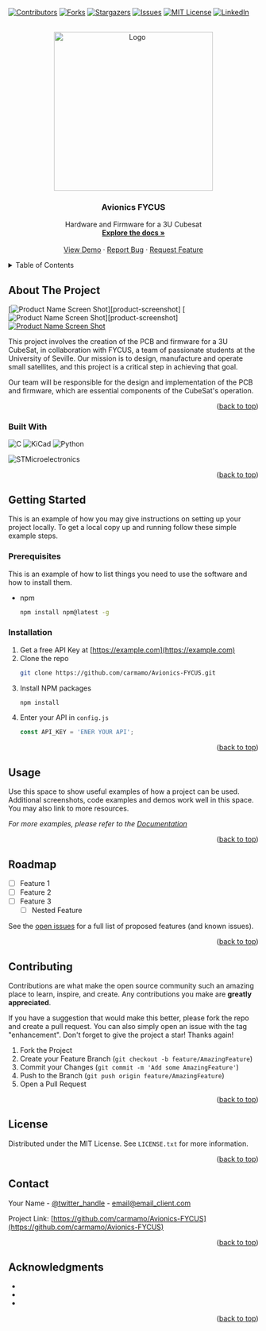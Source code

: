 <!-- Improved compatibility of back to top link: See: https://github.com/othneildrew/Best-README-Template/pull/73 -->
<a name="readme-top"></a>
<!--
*** Thanks for checking out the Best-README-Template. If you have a suggestion
*** that would make this better, please fork the repo and create a pull request
*** or simply open an issue with the tag "enhancement".
*** Don't forget to give the project a star!
*** Thanks again! Now go create something AMAZING! :D
-->



<!-- PROJECT SHIELDS -->
<!--
*** I'm using markdown "reference style" links for readability.
*** Reference links are enclosed in brackets [ ] instead of parentheses ( ).
*** See the bottom of this document for the declaration of the reference variables
*** for contributors-url, forks-url, etc. This is an optional, concise syntax you may use.
*** https://www.markdownguide.org/basic-syntax/#reference-style-links
-->
[![Contributors][contributors-shield]][contributors-url]
[![Forks][forks-shield]][forks-url]
[![Stargazers][stars-shield]][stars-url]
[![Issues][issues-shield]][issues-url]
[![MIT License][license-shield]][license-url]
[![LinkedIn][linkedin-shield]][linkedin-url]



<!-- PROJECT LOGO -->
<br />
<div align="center">
  <a href="https://github.com/carmamo/Avionics-FYCUS/">
    <img src="images/logo.png" alt="Logo" width="320" height="320">
  </a>

<h3 align="center">Avionics FYCUS</h3>

  <p align="center">
    Hardware and Firmware for a 3U Cubesat
    <br />
    <a href="https://github.com/carmamo/Avionics-FYCUS"><strong>Explore the docs »</strong></a>
    <br />
    <br />
    <a href="https://github.com/carmamo/Avionics-FYCUS">View Demo</a>
    ·
    <a href="https://github.com/carmamo/Avionics-FYCUS/issues">Report Bug</a>
    ·
    <a href="https://github.com/carmamo/Avionics-FYCUS/issues">Request Feature</a>
  </p>
</div>



<!-- TABLE OF CONTENTS -->
<details>
  <summary>Table of Contents</summary>
  <ol>
    <li>
      <a href="#about-the-project">About The Project</a>
      <ul>
        <li><a href="#built-with">Built With</a></li>
      </ul>
    </li>
    <li>
      <a href="#getting-started">Getting Started</a>
      <ul>
        <li><a href="#prerequisites">Prerequisites</a></li>
        <li><a href="#installation">Installation</a></li>
      </ul>
    </li>
    <li><a href="#usage">Usage</a></li>
    <li><a href="#roadmap">Roadmap</a></li>
    <li><a href="#contributing">Contributing</a></li>
    <li><a href="#license">License</a></li>
    <li><a href="#contact">Contact</a></li>
    <li><a href="#acknowledgments">Acknowledgments</a></li>
  </ol>
</details>



<!-- ABOUT THE PROJECT -->
## About The Project

[![Product Name Screen Shot][product-screenshot-front]][product-screenshot]
[![Product Name Screen Shot][product-screenshot-back]][product-screenshot]
[![Product Name Screen Shot][gui-screenshot]][gui-screenshot]

This project involves the creation of the PCB and firmware for a 3U CubeSat, in collaboration with FYCUS, a team of passionate students at the University of Seville. Our mission is to design, manufacture and operate small satellites, and this project is a critical step in achieving that goal.

Our team will be responsible for the design and implementation of the PCB and firmware, which are essential components of the CubeSat's operation.

<p align="right">(<a href="#readme-top">back to top</a>)</p>



### Built With

![C](https://img.shields.io/badge/C-00599C?style=for-the-badge&logo=c&logoColor=white)
![KiCad](https://img.shields.io/static/v1?style=for-the-badge&message=KiCad&color=314CB0&logo=KiCad&logoColor=FFFFFF&label=)
![Python](https://img.shields.io/badge/Python-00599C?style=for-the-badge&logo=python&logoColor=white)

![STMicroelectronics](https://img.shields.io/static/v1?style=for-the-badge&message=STMicroelectronics&color=03234B&logo=STMicroelectronics&logoColor=FFFFFF&label=)

<p align="right">(<a href="#readme-top">back to top</a>)</p>



<!-- GETTING STARTED -->
## Getting Started

This is an example of how you may give instructions on setting up your project locally.
To get a local copy up and running follow these simple example steps.

### Prerequisites

This is an example of how to list things you need to use the software and how to install them.
* npm
  ```sh
  npm install npm@latest -g
  ```

### Installation

1. Get a free API Key at [https://example.com](https://example.com)
2. Clone the repo
   ```sh
   git clone https://github.com/carmamo/Avionics-FYCUS.git
   ```
3. Install NPM packages
   ```sh
   npm install
   ```
4. Enter your API in `config.js`
   ```js
   const API_KEY = 'ENER YOUR API';
   ```

<p align="right">(<a href="#readme-top">back to top</a>)</p>



<!-- USAGE EXAMPLES -->
## Usage

Use this space to show useful examples of how a project can be used. Additional screenshots, code examples and demos work well in this space. You may also link to more resources.

_For more examples, please refer to the [Documentation](https://example.com)_

<p align="right">(<a href="#readme-top">back to top</a>)</p>



<!-- ROADMAP -->
## Roadmap

- [ ] Feature 1
- [ ] Feature 2
- [ ] Feature 3
    - [ ] Nested Feature

See the [open issues](https://github.com/carmamo/Avionics-FYCUS/issues) for a full list of proposed features (and known issues).

<p align="right">(<a href="#readme-top">back to top</a>)</p>



<!-- CONTRIBUTING -->
## Contributing

Contributions are what make the open source community such an amazing place to learn, inspire, and create. Any contributions you make are **greatly appreciated**.

If you have a suggestion that would make this better, please fork the repo and create a pull request. You can also simply open an issue with the tag "enhancement".
Don't forget to give the project a star! Thanks again!

1. Fork the Project
2. Create your Feature Branch (`git checkout -b feature/AmazingFeature`)
3. Commit your Changes (`git commit -m 'Add some AmazingFeature'`)
4. Push to the Branch (`git push origin feature/AmazingFeature`)
5. Open a Pull Request

<p align="right">(<a href="#readme-top">back to top</a>)</p>



<!-- LICENSE -->
## License

Distributed under the MIT License. See `LICENSE.txt` for more information.

<p align="right">(<a href="#readme-top">back to top</a>)</p>



<!-- CONTACT -->
## Contact

Your Name - [@twitter_handle](https://twitter.com/twitter_handle) - email@email_client.com

Project Link: [https://github.com/carmamo/Avionics-FYCUS](https://github.com/carmamo/Avionics-FYCUS)

<p align="right">(<a href="#readme-top">back to top</a>)</p>



<!-- ACKNOWLEDGMENTS -->
## Acknowledgments

* []()
* []()
* []()

<p align="right">(<a href="#readme-top">back to top</a>)</p>



<!-- MARKDOWN LINKS & IMAGES -->
<!-- https://www.markdownguide.org/basic-syntax/#reference-style-links -->
[contributors-shield]: https://img.shields.io/github/contributors/carmamo/Avionics-FYCUS.svg?style=for-the-badge
[contributors-url]: https://github.com/carmamo/Avionics-FYCUS/graphs/contributors
[forks-shield]: https://img.shields.io/github/forks/carmamo/Avionics-FYCUS.svg?style=for-the-badge
[forks-url]: https://github.com/carmamo/Avionics-FYCUS/network/members
[stars-shield]: https://img.shields.io/github/stars/carmamo/Avionics-FYCUS.svg?style=for-the-badge
[stars-url]: https://github.com/carmamo/Avionics-FYCUS/stargazers
[issues-shield]: https://img.shields.io/github/issues/carmamo/Avionics-FYCUS.svg?style=for-the-badge
[issues-url]: https://github.com/carmamo/Avionics-FYCUS/issues
[license-shield]: https://img.shields.io/github/license/carmamo/Avionics-FYCUS.svg?style=for-the-badge
[license-url]: https://github.com/carmamo/Avionics-FYCUS/blob/master/LICENSE.txt
[linkedin-shield]: https://img.shields.io/badge/-LinkedIn-black.svg?style=for-the-badge&logo=linkedin&colorB=555
[linkedin-url]: https://www.linkedin.com/company/fycus/?originalSubdomain=es
[gui-screenshot]: images/screenshot2.png
[product-screenshot-front]: images/EPS_front.png
[product-screenshot-back]: images/EPS_back.png
